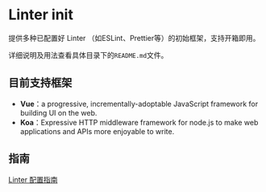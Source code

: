 # Linter init

提供多种已配置好 Linter （如ESLint、Prettier等）的初始框架，支持开箱即用。

详细说明及用法查看具体目录下的`README.md`文件。

## 目前支持框架

- **Vue**：a progressive, incrementally-adoptable JavaScript framework for building UI on the web.
- **Koa**：Expressive HTTP middleware framework for node.js to make web applications and APIs more enjoyable to write.

## 指南

[Linter 配置指南](https://wingsnow.github.io/wingsnow-blog/web/javascript/2-linter%E9%85%8D%E7%BD%AE%E6%8C%87%E5%8D%97.html)
